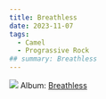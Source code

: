 ```yaml
---
title: Breathless
date: 2023-11-07
tags:
  - Camel
  - Prograssive Rock
## summary: Breathless
---
```


![](https://p1.music.126.net/_HmWIAA_X1VAkz2ta0_E0w==/698189883645568.jpg?param=177y177)
Album: [Breathless](https://music.163.com/#/album?id=1577415)
